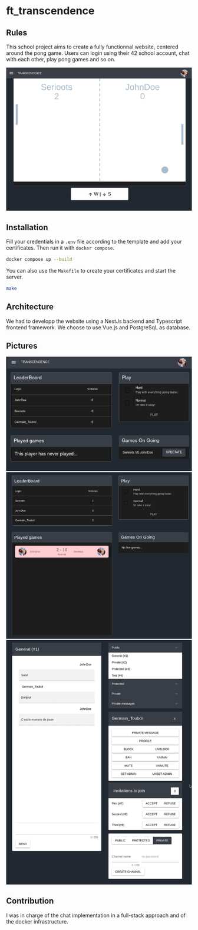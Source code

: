 # ft_transcendence

## Rules
This school project aims to create a fully functionnal website, centered around
the pong game. Users can login using their 42 school account, chat with each
other, play pong games and so on.

![Game](./img/game-interface.png)

## Installation
Fill your credentials in a `.env` file according to the template and add your
certificates. Then run it with `docker compose`.

```bash
docker compose up --build
```

You can also use the `Makefile` to create your certificates and start the server.
```bash
make
```

## Architecture
We had to developp the website using a NestJs backend and Typescript frontend
framework. We choose to use Vue.js and PostgreSqL as database.

## Pictures
![Game pannel](./img/game-menu.png)
![Game pannel with result](./img/game-menu2.png)
![Chat interface](./img/chat-interface.png)

## Contribution
I was in charge of the chat implementation in a full-stack approach and of the docker infrastructure.
